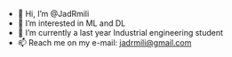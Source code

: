 - 👋 Hi, I’m @JadRmili
- 👀 I’m interested in ML and DL
- 🌱 I’m currently a last year Industrial engineering student
- 📫 Reach me on my e-mail: jadrmili@gmail.com

<!---
JadRmili/JadRmili is a ✨ special ✨ repository because its `README.md` (this file) appears on your GitHub profile.
You can click the Preview link to take a look at your changes.
--->
